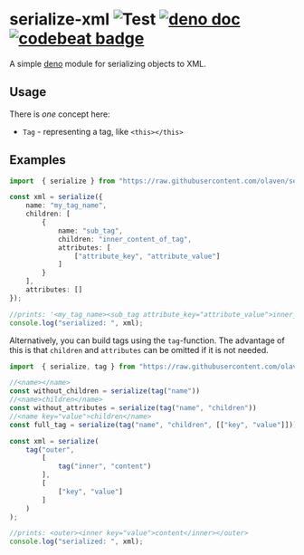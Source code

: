# serialize-xml ![Test](https://github.com/olaven/serialize-xml/workflows/Test/badge.svg) [![deno doc](https://doc.deno.land/badge.svg)](https://doc.deno.land/https/raw.githubusercontent.com/olaven/serialize-xml/v0.3.1/mod.ts) [![codebeat badge](https://codebeat.co/badges/d8b0bc93-f488-41bb-a251-8a28a8bcd1b9)](https://codebeat.co/projects/github-com-olaven-serialize-xml-master)
A simple [deno](deno.land) module for serializing objects to XML. 

## Usage 
There is _one_ concept here:
* `Tag` - representing a tag, like `<this></this>`

## Examples
```ts
import  { serialize } from "https://raw.githubusercontent.com/olaven/serialize-xml/v0.3.1/mod.ts"

const xml = serialize({
    name: "my_tag_name", 
    children: [
        {
            name: "sub_tag", 
            children: "inner_content_of_tag", 
            attributes: [
                ["attribute_key", "attribute_value"]
            ]
        }
    ],
    attributes: []
});

//prints: '<my_tag_name><sub_tag attribute_key="attribute_value">inner_content_of_tag</sub_tag></my_tag_name>'
console.log("serialized: ", xml); 
```

Alternatively, you can build tags using the `tag`-function. The advantage of this is that 
`children` and `attributes` can be omitted if it is not needed. 
```ts
import  { serialize, tag } from "https://raw.githubusercontent.com/olaven/serialize-xml/v0.3.1/mod.ts"

//<name></name>
const without_children = serialize(tag("name"))
//<name>children</name>
const without_attributes = serialize(tag("name", "children"))
//<name key="value">children</name>
const full_tag = serialize(tag("name", "children", [["key", "value"]]))

const xml = serialize(
    tag("outer", 
        [
            tag("inner", "content")
        ], 
        [
            ["key", "value"]
        ]
    )
); 

//prints: <outer><inner key="value">content</inner></outer>
console.log("serialized: ", xml);
```
